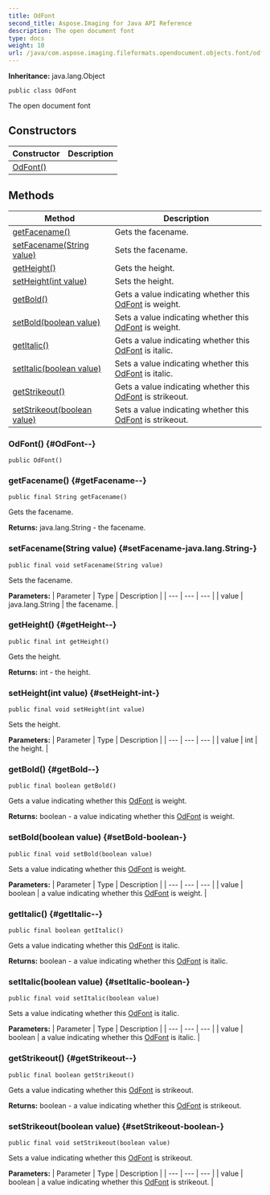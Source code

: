 ```yaml
---
title: OdFont
second_title: Aspose.Imaging for Java API Reference
description: The open document font
type: docs
weight: 10
url: /java/com.aspose.imaging.fileformats.opendocument.objects.font/odfont/
---
```

**Inheritance:**
java.lang.Object
```
public class OdFont
```

The open document font
## Constructors

| Constructor | Description |
| --- | --- |
| [OdFont()](#OdFont--) |  |
## Methods

| Method | Description |
| --- | --- |
| [getFacename()](#getFacename--) | Gets the facename. |
| [setFacename(String value)](#setFacename-java.lang.String-) | Sets the facename. |
| [getHeight()](#getHeight--) | Gets the height. |
| [setHeight(int value)](#setHeight-int-) | Sets the height. |
| [getBold()](#getBold--) | Gets a value indicating whether this [OdFont](../../com.aspose.imaging.fileformats.opendocument.objects.font/odfont) is weight. |
| [setBold(boolean value)](#setBold-boolean-) | Sets a value indicating whether this [OdFont](../../com.aspose.imaging.fileformats.opendocument.objects.font/odfont) is weight. |
| [getItalic()](#getItalic--) | Gets a value indicating whether this [OdFont](../../com.aspose.imaging.fileformats.opendocument.objects.font/odfont) is italic. |
| [setItalic(boolean value)](#setItalic-boolean-) | Sets a value indicating whether this [OdFont](../../com.aspose.imaging.fileformats.opendocument.objects.font/odfont) is italic. |
| [getStrikeout()](#getStrikeout--) | Gets a value indicating whether this [OdFont](../../com.aspose.imaging.fileformats.opendocument.objects.font/odfont) is strikeout. |
| [setStrikeout(boolean value)](#setStrikeout-boolean-) | Sets a value indicating whether this [OdFont](../../com.aspose.imaging.fileformats.opendocument.objects.font/odfont) is strikeout. |
### OdFont() {#OdFont--}
```
public OdFont()
```


### getFacename() {#getFacename--}
```
public final String getFacename()
```


Gets the facename.

**Returns:**
java.lang.String - the facename.
### setFacename(String value) {#setFacename-java.lang.String-}
```
public final void setFacename(String value)
```


Sets the facename.

**Parameters:**
| Parameter | Type | Description |
| --- | --- | --- |
| value | java.lang.String | the facename. |

### getHeight() {#getHeight--}
```
public final int getHeight()
```


Gets the height.

**Returns:**
int - the height.
### setHeight(int value) {#setHeight-int-}
```
public final void setHeight(int value)
```


Sets the height.

**Parameters:**
| Parameter | Type | Description |
| --- | --- | --- |
| value | int | the height. |

### getBold() {#getBold--}
```
public final boolean getBold()
```


Gets a value indicating whether this [OdFont](../../com.aspose.imaging.fileformats.opendocument.objects.font/odfont) is weight.

**Returns:**
boolean - a value indicating whether this [OdFont](../../com.aspose.imaging.fileformats.opendocument.objects.font/odfont) is weight.
### setBold(boolean value) {#setBold-boolean-}
```
public final void setBold(boolean value)
```


Sets a value indicating whether this [OdFont](../../com.aspose.imaging.fileformats.opendocument.objects.font/odfont) is weight.

**Parameters:**
| Parameter | Type | Description |
| --- | --- | --- |
| value | boolean | a value indicating whether this [OdFont](../../com.aspose.imaging.fileformats.opendocument.objects.font/odfont) is weight. |

### getItalic() {#getItalic--}
```
public final boolean getItalic()
```


Gets a value indicating whether this [OdFont](../../com.aspose.imaging.fileformats.opendocument.objects.font/odfont) is italic.

**Returns:**
boolean - a value indicating whether this [OdFont](../../com.aspose.imaging.fileformats.opendocument.objects.font/odfont) is italic.
### setItalic(boolean value) {#setItalic-boolean-}
```
public final void setItalic(boolean value)
```


Sets a value indicating whether this [OdFont](../../com.aspose.imaging.fileformats.opendocument.objects.font/odfont) is italic.

**Parameters:**
| Parameter | Type | Description |
| --- | --- | --- |
| value | boolean | a value indicating whether this [OdFont](../../com.aspose.imaging.fileformats.opendocument.objects.font/odfont) is italic. |

### getStrikeout() {#getStrikeout--}
```
public final boolean getStrikeout()
```


Gets a value indicating whether this [OdFont](../../com.aspose.imaging.fileformats.opendocument.objects.font/odfont) is strikeout.

**Returns:**
boolean - a value indicating whether this [OdFont](../../com.aspose.imaging.fileformats.opendocument.objects.font/odfont) is strikeout.
### setStrikeout(boolean value) {#setStrikeout-boolean-}
```
public final void setStrikeout(boolean value)
```


Sets a value indicating whether this [OdFont](../../com.aspose.imaging.fileformats.opendocument.objects.font/odfont) is strikeout.

**Parameters:**
| Parameter | Type | Description |
| --- | --- | --- |
| value | boolean | a value indicating whether this [OdFont](../../com.aspose.imaging.fileformats.opendocument.objects.font/odfont) is strikeout. |

